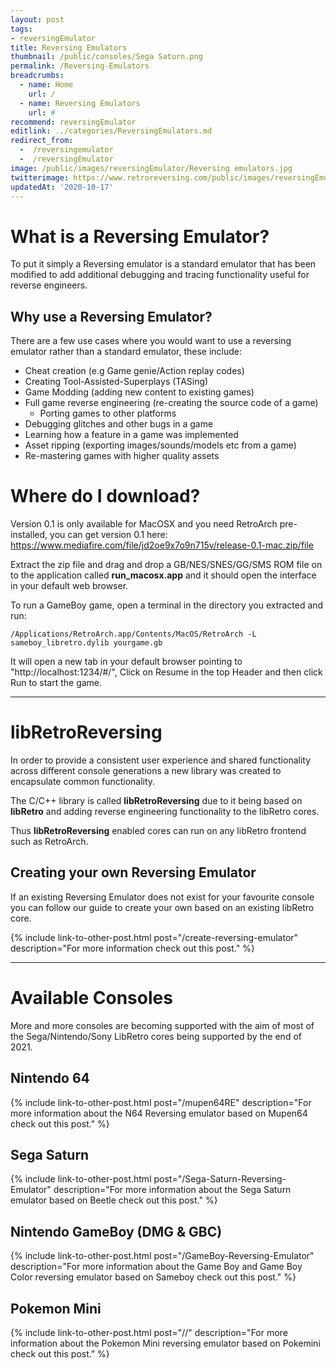 ```yaml
---
layout: post
tags: 
- reversingEmulator
title: Reversing Emulators
thumbnail: /public/consoles/Sega Saturn.png
permalink: /Reversing-Emulators
breadcrumbs:
  - name: Home
    url: /
  - name: Reversing Emulators
    url: #
recommend: reversingEmulator
editlink: ../categories/ReversingEmulators.md
redirect_from:
  -  /reversingemulator
  -  /reversingEmulator
image: /public/images/reversingEmulator/Reversing emulators.jpg
twitterimage: https://www.retroreversing.com/public/images/reversingEmulator/Reversing emulators.jpg
updatedAt: '2020-10-17'
---
```


# What is a Reversing Emulator?
To put it simply a Reversing emulator is a standard emulator that has been modified to add additional debugging and tracing functionality useful for reverse engineers.

## Why use a Reversing Emulator?
There are a few use cases where you would want to use a reversing emulator rather than a standard emulator, these include:
* Cheat creation (e.g Game genie/Action replay codes)
* Creating Tool-Assisted-Superplays (TASing)
* Game Modding (adding new content to existing games)
* Full game reverse engineering (re-creating the source code of a game)
    * Porting games to other platforms
* Debugging glitches and other bugs in a game
* Learning how a feature in a game was implemented
* Asset ripping (exporting images/sounds/models etc from a game)
* Re-mastering games with higher quality assets

# Where do I download?
Version 0.1 is only available for MacOSX and you need RetroArch pre-installed, you can get version 0.1 here: https://www.mediafire.com/file/jd2oe9x7o9n715v/release-0.1-mac.zip/file

Extract the zip file and drag and drop a GB/NES/SNES/GG/SMS ROM file on to the application called **run_macosx.app** and it should open the interface in your default web browser.

To run a GameBoy game, open a terminal in the directory you extracted and run:
```
/Applications/RetroArch.app/Contents/MacOS/RetroArch -L sameboy_libretro.dylib yourgame.gb
```

It will open a new tab in your default browser pointing to "http://localhost:1234/#/", Click on Resume in the top Header and then click Run to start the game.

---
# libRetroReversing
In order to provide a consistent user experience and shared functionality across different console generations a new library was created to encapsulate common functionality.

The C/C++ library is called **libRetroReversing** due to it being based on **libRetro** and adding reverse engineering functionality to the libRetro cores.

Thus **libRetroReversing** enabled cores can run on any libRetro frontend such as RetroArch.

## Creating your own Reversing Emulator
If an existing Reversing Emulator does not exist for your favourite console you can follow our guide to create your own based on an existing libRetro core.

{% include link-to-other-post.html post="/create-reversing-emulator" description="For more information check out this post." %}

---
# Available Consoles
More and more consoles are becoming supported with the aim of most of the Sega/Nintendo/Sony LibRetro cores being supported by the end of 2021.

## Nintendo 64
{% include link-to-other-post.html post="/mupen64RE" description="For more information about the N64 Reversing emulator based on Mupen64 check out this post." %}

## Sega Saturn
{% include link-to-other-post.html post="/Sega-Saturn-Reversing-Emulator" description="For more information about the Sega Saturn emulator based on Beetle check out this post." %}

## Nintendo GameBoy (DMG & GBC)
{% include link-to-other-post.html post="/GameBoy-Reversing-Emulator" description="For more information about the Game Boy and Game Boy Color reversing emulator based on Sameboy check out this post." %}

## Pokemon Mini
{% include link-to-other-post.html post="//" description="For more information about the Pokemon Mini reversing emulator based on Pokemini check out this post." %}
